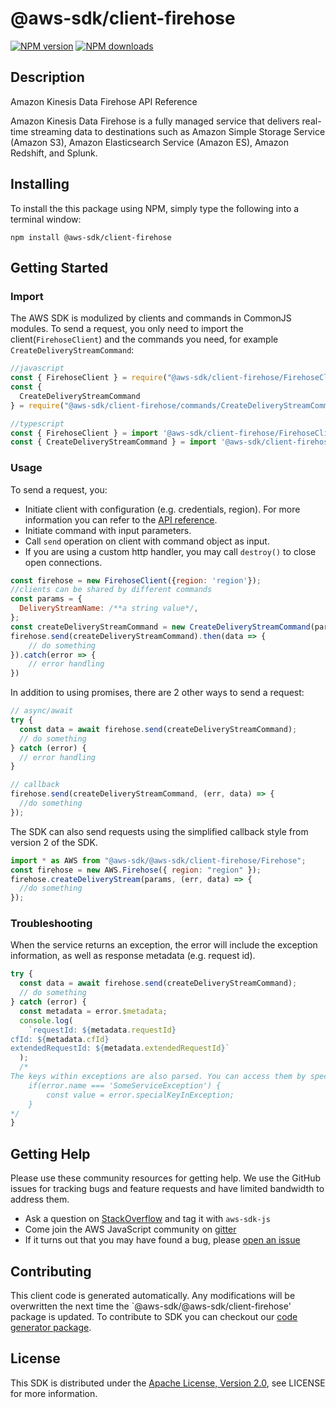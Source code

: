 # @aws-sdk/client-firehose

[![NPM version](https://img.shields.io/npm/v/@aws-sdk/client-firehose/preview.svg)](https://www.npmjs.com/package/@aws-sdk/client-firehose)
[![NPM downloads](https://img.shields.io/npm/dm/@aws-sdk/client-firehose.svg)](https://www.npmjs.com/package/@aws-sdk/client-firehose)

## Description

<fullname>Amazon Kinesis Data Firehose API Reference</fullname> <p>Amazon Kinesis Data Firehose is a fully managed service that delivers real-time streaming data to destinations such as Amazon Simple Storage Service (Amazon S3), Amazon Elasticsearch Service (Amazon ES), Amazon Redshift, and Splunk.</p>

## Installing

To install the this package using NPM, simply type the following into a terminal window:

```
npm install @aws-sdk/client-firehose
```

## Getting Started

### Import

The AWS SDK is modulized by clients and commands in CommonJS modules. To send a request, you only need to import the client(`FirehoseClient`) and the commands you need, for example `CreateDeliveryStreamCommand`:

```javascript
//javascript
const { FirehoseClient } = require("@aws-sdk/client-firehose/FirehoseClient");
const {
  CreateDeliveryStreamCommand
} = require("@aws-sdk/client-firehose/commands/CreateDeliveryStreamCommand");
```

```javascript
//typescript
const { FirehoseClient } = import '@aws-sdk/client-firehose/FirehoseClient';
const { CreateDeliveryStreamCommand } = import '@aws-sdk/client-firehose/commands/CreateDeliveryStreamCommand';
```

### Usage

To send a request, you:

- Initiate client with configuration (e.g. credentials, region). For more information you can refer to the [API reference][].
- Initiate command with input parameters.
- Call `send` operation on client with command object as input.
- If you are using a custom http handler, you may call `destroy()` to close open connections.

```javascript
const firehose = new FirehoseClient({region: 'region'});
//clients can be shared by different commands
const params = {
  DeliveryStreamName: /**a string value*/,
};
const createDeliveryStreamCommand = new CreateDeliveryStreamCommand(params);
firehose.send(createDeliveryStreamCommand).then(data => {
    // do something
}).catch(error => {
    // error handling
})
```

In addition to using promises, there are 2 other ways to send a request:

```javascript
// async/await
try {
  const data = await firehose.send(createDeliveryStreamCommand);
  // do something
} catch (error) {
  // error handling
}
```

```javascript
// callback
firehose.send(createDeliveryStreamCommand, (err, data) => {
  //do something
});
```

The SDK can also send requests using the simplified callback style from version 2 of the SDK.

```javascript
import * as AWS from "@aws-sdk/@aws-sdk/client-firehose/Firehose";
const firehose = new AWS.Firehose({ region: "region" });
firehose.createDeliveryStream(params, (err, data) => {
  //do something
});
```

### Troubleshooting

When the service returns an exception, the error will include the exception information, as well as response metadata (e.g. request id).

```javascript
try {
  const data = await firehose.send(createDeliveryStreamCommand);
  // do something
} catch (error) {
  const metadata = error.$metadata;
  console.log(
    `requestId: ${metadata.requestId}
cfId: ${metadata.cfId}
extendedRequestId: ${metadata.extendedRequestId}`
  );
  /*
The keys within exceptions are also parsed. You can access them by specifying exception names:
    if(error.name === 'SomeServiceException') {
        const value = error.specialKeyInException;
    }
*/
}
```

## Getting Help

Please use these community resources for getting help. We use the GitHub issues for tracking bugs and feature requests and have limited bandwidth to address them.

- Ask a question on [StackOverflow](https://stackoverflow.com/questions/tagged/aws-sdk-js) and tag it with `aws-sdk-js`
- Come join the AWS JavaScript community on [gitter](https://gitter.im/aws/aws-sdk-js-v3)
- If it turns out that you may have found a bug, please [open an issue](https://github.com/aws/aws-sdk-js-v3/issues)

## Contributing

This client code is generated automatically. Any modifications will be overwritten the next time the `@aws-sdk/@aws-sdk/client-firehose' package is updated. To contribute to SDK you can checkout our [code generator package][].

## License

This SDK is distributed under the
[Apache License, Version 2.0](http://www.apache.org/licenses/LICENSE-2.0),
see LICENSE for more information.

[code generator package]: https://github.com/aws/aws-sdk-js-v3/tree/master/packages/service-types-generator
[api reference]: https://docs.aws.amazon.com/AWSJavaScriptSDK/latest/
